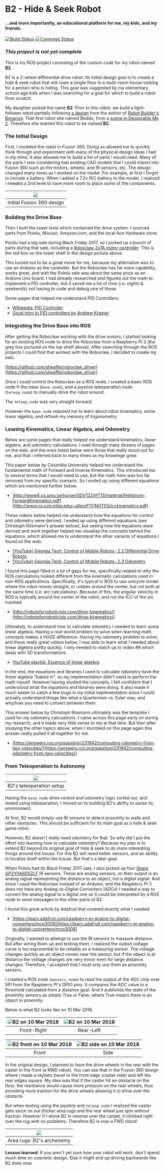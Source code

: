 # B2 - Hide & Seek Robot
#### ...and more importantly, an educational platform for me, my kids, and my friends.

[![Build Status](https://travis-ci.org/sheaffej/b2.svg?branch=master)](https://travis-ci.org/sheaffej/b2) [![Coverage Status](https://coveralls.io/repos/github/sheaffej/b2/badge.svg?branch=HEAD)](https://coveralls.io/github/sheaffej/b2?branch=HEAD)

### *This project is not yet complete*

This is my ROS project consisting of the custom code for my robot named **B2**.

B2 is a 2-wheel differential drive robot. Its initial design goal is to create a hide & seek robot that will roam a single floor in a multi-room house looking for a person who is hiding. This goal was suggested by my elementary school-age kids when I was searching for a goal for which to build a robot from scratch.

My daughter picked the name **B2**. Prior to this robot, we build a light-follower robot partially following [a design](http://www.robotoid.com/my-first-robot/rbb-bot-phase2-part1.html) from the author of [Robot Builder's Bonanza](http://amzn.to/2vk4dpO). That first robot she named Beddo, from a [scene in Despicable Me 2](https://youtu.be/htcQ6CIKqGg?t=1m6s). Therefore she wanted this robot to be named **B2**.

### The Initial Design

First, I modeled the robot in Fusion 360. Doing so allowed me to quickly think through and experiment with many of the physical design ideas I had in my mind. It also allowed me to build a list of parts I would need. Many of the parts I was considering had existing CAD models that I could import into Fusion 360 such as the motors, wheels, and IR sensors, etc. The design changed many times as I worked on the model. For example, at first I forgot to include a battery. When I added a 7.2v R/C battery to the model, I realized I needed a 2nd level to have more room to place some of the components.

|![](docs/images/b2_design_v1.png)|
|:---:|
|Initial Fusion 360 design|

### Building the Drive Base

Then I built the lower level which contained the drive system. I sourced parts from Pololu, Mouser, Amazon.com, and the local Ace Hardware store.

Pololu had a big sale during Black Friday 2017, so I picked up a bunch of parts during that sale, including a [Roboclaw 2x7A motor controller](https://www.pololu.com/product/3284). This is the red box on the lower shelf in the design picture above. 

This turned out to be a great move for me, because my alternative was to use an Arduino as the controller. But the Roboclaw has far more capability, works great, and with the Pololu sale was about the same price as an Arduino Uno board. I had already researched and figured out the math to implement a PID controller, but it saved me a lot of time (i.e. nights & weekends) not having to code and debug one of those.

Some pages that helped me understand PID Controllers:

* [Wikipedia: PID Controller](https://en.wikipedia.org/wiki/PID_controller)
* [Good intro to PID controllers by Andrew Kramer](http://andrewjkramer.net/pid-motor-control/)

### Integrating the Drive Base into ROS

After getting the Roboclaw working with the drive motors, I started looking for an existing ROS node to drive the Roboclaw from a Raspberry PI 3 (the grey box pictured on the top shelf above). After searching through the ROS projects I could find that worked with the Roboclaw, I decided to create my own.

[https://github.com/sheaffej/roboclaw_driver](https://github.com/sheaffej/roboclaw_driver)

Once I could control the Roboclaw as a ROS node, I created a basic ROS node fr the base (`base_node`), and a joystick teleoperation node (`teleop_node`) to manually drive the robot around. 

The `teleop_node` was very straight forward. 

However the `base_node` required me to learn about robot kinematics, some linear algebra, and refresh my memory of trigonometry.

### Leaning Kinematics, Linear Algebra, and Odometry

Below are some pages that really helped me understand kinematics, linear algebra, and odometry calculations. I read through many dozens of pages on the web, and the ones listed below were those that really stood out for me, and that I referred back to many times as my knowlege grew.

This paper below by Columbia University helped me understand the fundamental math of Forward and Inverse Kinematics. This introduced me to several terms that I would need to use, but the math here was too far removed from my specific scenario. So I ended up using different equations which are mentioned further below.

* [http://www8.cs.umu.se/kurser/5DV122/HT13/material/Hellstrom-ForwardKinematics.pdf](http://www.cs.columbia.edu/~allen/F17/NOTES/icckinematics.pdf)

These videos below helped me understand how the equations for control and odometry were derived. I ended up using different equations (see Christoph Rösmann's answer below), but seeing how the equations were derived and work together helped me visualize the concepts behind the equations, which allowed me to understand the other variants of equations I found on the web:

* [(YouTube) Georgia Tech: Control of Mobile Robots- 2.2 Differential Drive Robots](https://youtu.be/aE7RQNhwnPQ)
* [(YouTube) Georgia Tech: Control of Mobile Robots- 2.3 Odometry](https://youtu.be/XbXhA4k7Ur8)


I found this page filled in a lot of gaps for me, specifically related to why the ROS calculations looked different from the kinematic calculations used in non-ROS applications. Specifically, it's typical in ROS to use unicycle model where the robot moves straight, or rotates around the center, but not both at the same time (i.e. arc calculations). Because of this, the angular velocity in ROS is typically around the center of the robot, and not the ICC of the arc traveled.

* [http://robotsforroboticists.com/drive-kinematics/](http://robotsforroboticists.com/drive-kinematics/)

Ultimately, to understand how to calculate odometry I needed to learn some linear algebra. Having a real-world problem to solve when learning math concepts makes a HUGE difference. Having my odometry problem to solve, and these really great videos below, I was able to learn what I needed about linear algebra pretty quickly. I only needed to watch up to video #6 which deals with 3D transformations.

* [YouTube playlist: Essence of linear algebra](https://www.youtube.com/playlist?list=PLZHQObOWTQDPD3MizzM2xVFitgF8hE_ab)

In the end, the equations and libraries I used to calculate odometry have the linear algebra "baked in", so my implementation didn't need to perform the math myself. However having studied the concepts, I felt confident that I understood what the equations and libraries were doing. It also made it much easier to catch a few bugs in my initial implementation since I could actually understand things like what a Quarternion vs. Euler was, and why/how you need to convert between them.

This answer below by Christoph Rösmann ultimately was the template I used for my odometry calculations. I came across this page early on during my research, and it made very little sense to me at that time. But then after studying the other topics above, when I stumbled on this page again this answer really pulled it all together for me.

* [https://answers.ros.org/question/231942/computing-odometry-from-two-velocities/](https://answers.ros.org/question/231942/computing-odometry-from-two-velocities/)

### From Teleoperation to Autonomy

|![](docs/images/20180310/teleop_setup.jpg)|
|:---:|
| B2's teleoperation setup|

Having the `base_node` drive control and odometry logic sorted out, and tested using teleoperation, I moved on to building B2's ability to sense its environment.

At first, B2 would simply use IR sensors to detect proximity to walls and other obstacles. This should be sufficient for its main goal as a hide & seek game robot. 

However, B2 doesn't really need odometry for that. So why did I put the effort into learning how to calculate odometry? Because my plan is to extend B2 beyond its original goal of hide & seek to do more interesting things around the house. For this B2 will need better sensors, and an ability to localize itself within the house. But that's a later goal.

When Pololu had its Black Friday 2017 sale, I also picked up four [Sharp GP2Y0A60SZLF](https://www.pololu.com/product/2474) IR sensors. These are analog sensors, so their output is an analog signal representing the distance to an object, not a digital signal. And since I used the Roboclaw instead of an Arduino, and the Raspberry PI 3 does not have any Analog-to-Digital Converters (ADCs) I needed a way to convert the analog signal to a digital one so it could be interpreted by a ROS node to send messages to the other parts of B2.

I found this great article by Adafruit that covered exactly what I needed:

* [https://learn.adafruit.com/raspberry-pi-analog-to-digital-converters/mcp3008](https://learn.adafruit.com/raspberry-pi-analog-to-digital-converters/mcp3008)

Originally, I wanted to attempt to use the IR sensors to measure distance. But after wiring them up and testing them, I realized the output voltage curve is too exponential to be reliable as a measuring sensor. The voltage changes quickly as an object moves near the sensor, but if the object is at distance the voltage changes are very minor even for large distance changes. Therefore, I accepted that I must only use them as proximity sensors.

I created a ROS node (`sensors_node`) to read the output of the ADC chip over SPI from the Raspberry PI's GPIO pins. It compares the ADC value to a threshold calculated from a distance goal. And it publishes the state of the proximity sensors as simply True or False, where True means there is an object in proximity.

Below is what B2 looks like on 10 Mar 2018.

|![B2 on 10 Mar 2018](docs/images/20180310/angle2_20180310.jpg)|![B2 on 10 Mar 2018](docs/images/20180310/angle1_20180310.jpg)|
|:----:|:----:|
|Front-Right|Rear-Left|

|![B2 front on 10 Mar 2018](docs/images/20180310/front_20180310.jpg)|![B2 side on 10 Mar 2018](docs/images/20180310/side_20180310.jpg)|
|:----:|:----:|
|Front|Side|

In the original design, I planned to have the drive wheels in the rear with the caster in the front (a RWD robot). You can see that in the Fusion 360 design where I made a stylistic bevel to the front edge (caster side) and left the rear edges square. My idea was that if the caster hit an obstacle on the floor, the resistance would cause more pressure on the rear wheels, thus providing more traction for the drive wheels allowing it to drive over the obstacle.

But when testing using the joystick and `teleop_node` I realized the caster gets stuck on our thicker area rugs and the rear wheel just spin without traction. However if I drove B2 in reverse over the carpet, it climbed right over the rug with no problems. Therefore B2 is now a FWD robot!

|![](docs/images/area_rugs.jpg)|
|:---:|
|Area rugs: B2's archenemy|


**Lesson learned:** If you aren't yet sure how your robot will work, don't spend much time on cosmetic design. Else it might end up driving backwards like B2 does now.



